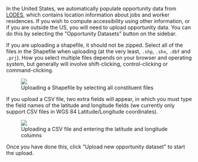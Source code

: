 In the United States, we automatically populate opportunity data from [LODES](https://lehd.ces.census.gov/data/#lodes), which contains location information about jobs and worker residences. If you wish to compute accessibility using other information, or if you are outside the US, you will need to upload opportunity data. You can do this by selecting the "Opportunity Datasets" <i class="fa fa-th"></i> button on the sidebar.

If you are uploading a shapefile, it should not be zipped. Select all of the files in the Shapefile when uploading (at the very least, `.shp`, `.shx`, `.dbf` and `.prj`). How you select multiple files depends on your browser and operating system, but generally will involve shift-clicking, control-clicking or command-clicking.

<figure>
  <img src="../../img/upload-shapefile.png" />
  <figcaption>Uploading a Shapefile by selecting all constituent files</figcaption>
</figure>

If you upload a CSV file, two extra fields will appear, in which you must type the field names of the latitude and longitude fields (we currently only support CSV files in WGS 84 Latitude/Longitude coordinates).

<figure>
  <img src="../../img/upload-csv.png" />
  <figcaption>Uploading a CSV file and entering the latitude and longitude columns</figcaption>
</figure>

Once you have done this, click "Upload new opportunity dataset" to start the upload.
